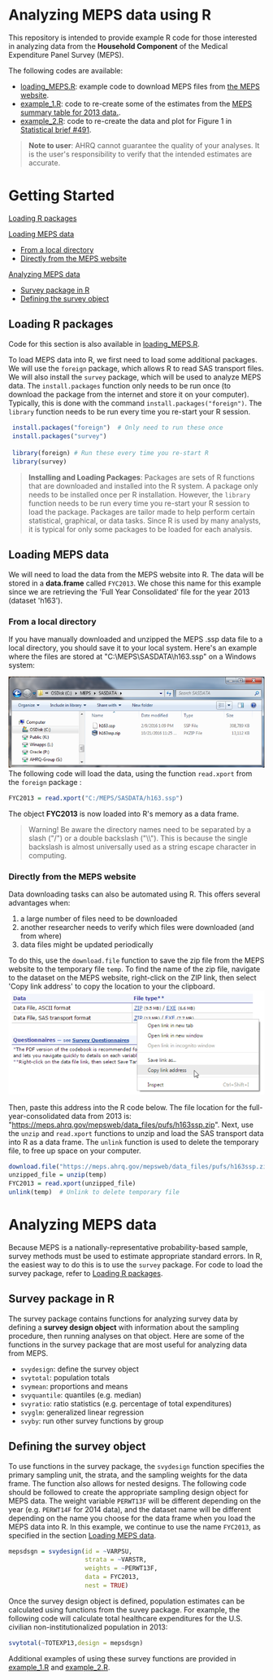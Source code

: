 # Analyzing MEPS data using R

This repository is intended to provide example R code for those interested in analyzing data from the **Household Component** of the Medical Expenditure Panel Survey (MEPS). 

The following codes are available:
* [loading_MEPS.R](loading_MEPS.R): example code to download MEPS files from [the MEPS website](https://meps.ahrq.gov/mepsweb/data_stats/download_data_files.jsp).
* [example_1.R](example_1.R): code to re-create some of the estimates from the [MEPS summary table for 2013 data.](https://meps.ahrq.gov/mepsweb/data_stats/tables_compendia_hh_interactive.jsp?_SERVICE=MEPSSocket0&_PROGRAM=MEPSPGM.TC.SAS&File=HCFY2013&Table=HCFY2013_PLEXP_%40&VAR1=AGE&VAR2=SEX&VAR3=RACETH5C&VAR4=INSURCOV&VAR5=POVCAT13&VAR6=REGION&VAR7=HEALTH&VARO1=4+17+44+64&VARO2=1&VARO3=1&VARO4=1&VARO5=1&VARO6=1&VARO7=1&_Debug=).
* [example_2.R](example_2.R): code to re-create the data and plot for Figure 1 in [Statistical brief \#491](https://meps.ahrq.gov/data_files/publications/st491/stat491.shtml).

> **Note to user**: AHRQ cannot guarantee the quality of your analyses. It is the user's responsibility to verify that the intended estimates are accurate.

# Getting Started
[Loading R packages](#loading-r-packages)

[Loading MEPS data](#loading-meps-data)
* [From a local directory](#from-a-local-directory)
* [Directly from the MEPS website](#directly-from-the-meps-website)

[Analyzing MEPS data](#analyzing-meps-data)
* [Survey package in R](#survey-package-in-r)
* [Defining the survey object](#defining-the-survey-object)

## Loading R packages

Code for this section is also available in [loading_MEPS.R](loading_MEPS.R).

To load MEPS data into R, we first need to load some additional packages. We will use the `foreign` package, which allows R to read SAS transport files. We will also install the `survey` package, which will be used to analyze MEPS data. The `install.packages` function only needs to be run once (to download the package from the internet and store it on your computer). Typically, this is done with the command `install.packages("foreign")`. The `library` function needs to be run every time you re-start your R session.
``` r
 install.packages("foreign")  # Only need to run these once
 install.packages("survey")
 
 library(foreign) # Run these every time you re-start R
 library(survey)
```
> **Installing and Loading Packages**: Packages are sets of R functions that are downloaded and installed into the R system. A package only needs to be installed once per R installation. However, the `library` function needs to be run every time you re-start your R session to load the package. Packages are tailor made to help perform certain statistical, graphical, or data tasks. Since R is used by many analysts, it is typical for only some packages to be loaded for each analysis. 

## Loading MEPS data

We will need to load the data from the MEPS website into R. The data will be stored in a **data.frame** called `FYC2013`. We chose this name for this example since we are retrieving the 'Full Year Consolidated' file for the year 2013 (dataset 'h163').

### From a local directory

If you have manually downloaded and unzipped the MEPS .ssp data file to a local directory, you should save it to your local system. Here's an example where the files are stored at "C:\\MEPS\\SASDATA\\h163.ssp" on a Windows system:

![](images/Option1_Fig2.png)
<br>
The following code will load the data, using the function `read.xport` from the `foreign` package :
``` r
FYC2013 = read.xport("C:/MEPS/SASDATA/h163.ssp")
```
The object **FYC2013** is now loaded into R's memory as a data frame. 

> Warning! Be aware the directory names need to be separated by a slash ("/") or a double backslash ("\\\\"). This is because the single backslash is almost universally used as a string escape character in computing.

### Directly from the MEPS website

Data downloading tasks can also be automated using R. This offers several advantages when:

1. a large number of files need to be downloaded
2. another researcher needs to verify which files were downloaded (and from where)
3. data files might be updated periodically

To do this, use the `download.file` function to save the zip file from the MEPS website to the temporary file `temp`. To find the name of the zip file, navigate to the dataset on the MEPS website, right-click on the ZIP link, then select 'Copy link address' to copy the location to your the clipboard. 
![](images/copy_link_address.png) 

Then, paste this address into the R code below. The file location for the full-year-consolidated data from 2013 is: "https://meps.ahrq.gov/mepsweb/data_files/pufs/h163ssp.zip". Next, use the `unzip` and `read.xport` functions to unzip and load the SAS transport data into R as a data frame. The `unlink` function is used to delete the temporary file, to free up space on your computer.
``` r
download.file("https://meps.ahrq.gov/mepsweb/data_files/pufs/h163ssp.zip", temp <- tempfile())
unzipped_file = unzip(temp)
FYC2013 = read.xport(unzipped_file)
unlink(temp)  # Unlink to delete temporary file
```

# Analyzing MEPS data

Because MEPS is a nationally-representative probability-based sample, survey methods must be used to estimate appropriate standard errors. In R, the easiest way to do this is to use the `survey` package. For code to load the survey package, refer to [Loading R packages](#loading-r-packages).

## Survey package in R

The survey package contains functions for analyzing survey data by defining a **survey design object** with information about the sampling procedure, then running analyses on that object. Here are some of the functions in the survey package that are most useful for analyzing data from MEPS.

*   `svydesign`: define the survey object
*   `svytotal`: population totals
*   `svymean`: proportions and means
*   `svyquantile`: quantiles (e.g. median)
*   `svyratio`: ratio statistics (e.g. percentage of total expenditures)
*   `svyglm`: generalized linear regression
*   `svyby`: run other survey functions by group

## Defining the survey object

To use functions in the survey package, the `svydesign` function specifies the primary sampling unit, the strata, and the sampling weights for the data frame. The function also allows for nested designs. The following code should be followed to create the appropriate sampling design object for MEPS data. The weight variable `PERWT13F` will be different depending on the year (e.g. `PERWT14F` for 2014 data), and the dataset name will be different depending on the name you choose for the data frame when you load the MEPS data into R. In this example, we continue to use the name `FYC2013`, as specified in the section [Loading MEPS data](#loading-meps-data).
``` r
mepsdsgn = svydesign(id = ~VARPSU, 
                     strata = ~VARSTR, 
                     weights = ~PERWT13F, 
                     data = FYC2013, 
                     nest = TRUE)  
```
Once the survey design object is defined, population estimates can be calculated using functions from the suvey package. For example, the following code will calculate total healthcare expenditures for the U.S. civilian non-institutionalized population in 2013:
```r
svytotal(~TOTEXP13,design = mepsdsgn)  
```
Additional examples of using these survey functions are provided in [example_1.R](example_1.R) and [example_2.R](example_2.R).


